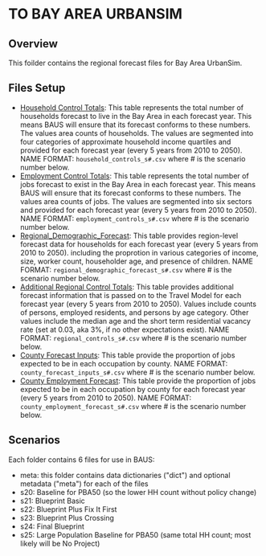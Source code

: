 # TO BAY AREA URBANSIM

## Overview
This foilder contains the regional forecast files for Bay Area UrbanSim.

## Files Setup
* [Household Control Totals](https://github.com/BayAreaMetro/bayarea_urbansim/blob/master/data/household_controls.csv): This table represents the total number of households forecast to live in the Bay Area in each forecast year. This means BAUS will ensure that its forecast conforms to these numbers. The values area counts of households. The values are segmented into four categories of approximate household income quartiles and provided for each forecast year (every 5 years from 2010 to 2050). NAME FORMAT: `household_controls_s#.csv` where # is the scenario number below.
* [Employment Control Totals](https://github.com/BayAreaMetro/bayarea_urbansim/blob/master/data/employment_controls.csv): This table represents the total number of jobs forecast to exist in the Bay Area in each forecast year. This means BAUS will ensure that its forecast conforms to these numbers. The values area counts of jobs. The values are segmented into six sectors and provided for each forecast year (every 5 years from 2010 to 2050). NAME FORMAT: `employment_controls_s#.csv` where # is the scenario number below.
* [Regional_Demographic_Forecast](https://github.com/BayAreaMetro/bayarea_urbansim/blob/datatypes_dict/data/regional_demographic_forecast.csv): This table provides region-level forecast data for households for each forecast year (every 5 years from 2010 to 2050). including the proprotion in various categories of income, size, worker count, householder age, and presence of children. NAME FORMAT: `regional_demographic_forecast_s#.csv` where # is the scenario number below.
* [Additional Regional Control Totals](https://github.com/BayAreaMetro/bayarea_urbansim/blob/master/data/regional_controls.csv): This table provides additional forecast information that is passed on to the Travel Model for each forecast year (every 5 years from 2010 to 2050). Values include counts of persons, employed residents, and persons by age category. Other values include the median age and the short term residential vacancy rate (set at 0.03, aka 3%, if no other expectations exist). NAME FORMAT: `regional_controls_s#.csv` where # is the scenario number below.
* [County Forecast Inputs](https://github.com/BayAreaMetro/bayarea_urbansim/blob/master/data/county_forecast_inputs.csv): This table provide the proportion of jobs expected to be in each occupation by county. NAME FORMAT: `county_forecast_inputs_s#.csv` where # is the scenario number below.
* [County Employment Forecast](https://github.com/BayAreaMetro/bayarea_urbansim/blob/master/data/county_employment_forecast.csv): This table provide the proportion of jobs expected to be in each occupation by county for each forecast year (every 5 years from 2010 to 2050). NAME FORMAT: `county_employment_forecast_s#.csv` where # is the scenario number below.


## Scenarios
Each folder contains 6 files for use in BAUS:
* meta: this folder contains data dictionaries ("dict") and optional metadata ("meta") for each of the files
* s20: Baseline for PBA50 (so the lower HH count without policy change)
* s21: Blueprint Basic
* s22: Blueprint Plus Fix It First
* s23: Blueprint Plus Crossing
* s24: Final Blueprint
* s25: Large Population Baseline for PBA50 (same total HH count; most likely will be No Project)
